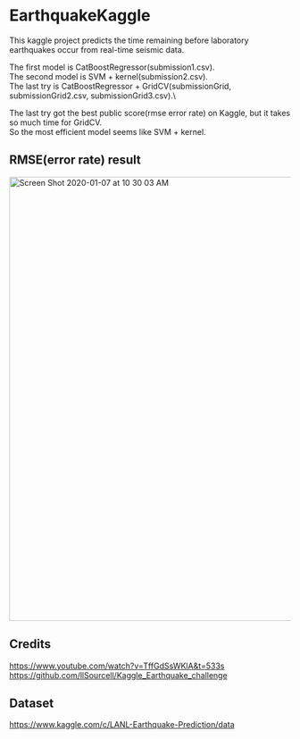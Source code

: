 # EarthquakeKaggle

This kaggle project predicts the time remaining before laboratory earthquakes occur from real-time seismic data. 

The first model is CatBoostRegressor(submission1.csv).\
The second model is SVM + kernel(submission2.csv).\
The last try is CatBoostRegressor + GridCV(submissionGrid, submissionGrid2.csv, submissionGrid3.csv).\

The last try got the best public score(rmse error rate) on Kaggle, but it takes so much time for GridCV.\
So the most efficient model seems like SVM + kernel.

## RMSE(error rate) result
<img width="795" alt="Screen Shot 2020-01-07 at 10 30 03 AM" src="https://user-images.githubusercontent.com/40285946/71861665-704a4080-313a-11ea-8d7b-e47fe2ed25f7.png">

## Credits
https://www.youtube.com/watch?v=TffGdSsWKlA&t=533s
https://github.com/llSourcell/Kaggle_Earthquake_challenge

## Dataset
https://www.kaggle.com/c/LANL-Earthquake-Prediction/data
